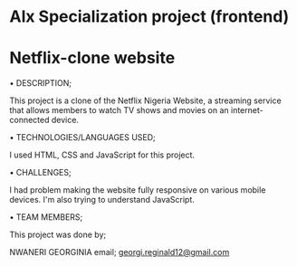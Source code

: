 
# Alx Specialization project (frontend)

# Netflix-clone website
• DESCRIPTION;

This project is a clone of the Netflix Nigeria Website, a streaming service that allows members to watch TV shows and movies on an internet-connected device. 

• TECHNOLOGIES/LANGUAGES USED;

I used HTML, CSS and JavaScript for this project.

• CHALLENGES;

I had problem making the website fully responsive on various mobile devices.
I'm also trying to understand JavaScript.

• TEAM MEMBERS;

This project was done by;

NWANERI GEORGINIA
email; georgi.reginald12@gmail.com
